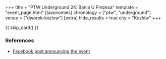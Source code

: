 +++
title = "PTW Underground 24: Bania U Prezesa"
template = "event_page.html"
[taxonomies]
chronology = ["ptw", "underground"]
venue = ["dworek-kozlow"]
[extra]
hide_results = true
city = "Kozłów"
+++

{{ skip_card() }}

### References

* [Facebook post announcing the event](https://www.facebook.com/photo/?fbid=568458088840171&set=a.136592405360077)
